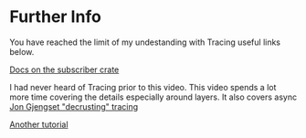 # Further Info


You have reached the limit of my undestanding with Tracing useful links below.

[Docs on the subscriber crate](https://docs.rs/tracing-subscriber/latest/tracing_subscriber/index.html)


I had never heard of Tracing prior to this video.
This video spends a lot more time covering the details especially around layers.
It also covers async
[Jon Gjengset "decrusting" tracing](
  https://www.youtube.com/watch?v=21rtHinFA40
)

[Another tutorial](https://rust-exercises.com/telemetry/)
